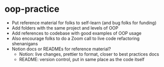# oop-practice

* Put reference material for folks to self-learn (and bug folks for funding)
* Add folders with the same project and levels of OOP
* Add references to codebase with good examples of OOP usage
* Also encourage folks to do a Zoom call to live code refactoring shenanigans
* Notion docs or READMEs for reference material?
  * Notion: live changes, prettier to format, closer to best practices docs
  * README: version control, put in same place as the code itself

